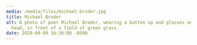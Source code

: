 ```yaml
---
media: /media/files/michael-broder.jpg
title: Michael Broder
alt: A photo of poet Michael Broder, wearing a button up and glasses on his
  head, in front of a field of green grass.
date: 2020-09-09 16:36:00 -0500
---
```

